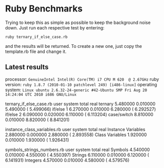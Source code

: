Ruby Benchmarks
===============

Trying to keep this as simple as possible to keep the background noise down.  Just run each respective test by entering:

`ruby ternary_if_else_case.rb`

and the results will be returned.  To create a new one, just copy the template.rb file and change it.

Latest results
--------------

processor:
`GenuineIntel Intel(R) Core(TM) i7 CPU M 620  @ 2.67GHz`
ruby version:
`ruby 1.8.7 (2010-01-10 patchlevel 249) [i486-linux]`
operating system:
`Linux ubuntu 2.6.32-24-generic #42-Ubuntu SMP Fri Aug 20 14:24:04 UTC 2010 i686 GNU/Linux`

ternary_if_else_case.rb
          user     system      total        real
    ternary  5.480000   0.010000   5.490000 (  5.499066)
    if/else 1  6.270000   0.010000   6.280000 (  6.292527)
    if/else 2  6.090000   0.020000   6.110000 (  6.113204)
    case/switch  8.810000   0.010000   8.820000 (  8.841201)

instance_class_variables.rb
          user     system      total        real
    Instance Variables  2.880000   0.000000   2.880000 (  2.893558)
    Class Variables  1.920000   0.010000   1.930000 (  1.926431)

symbols_strings_numbers.rb
          user     system      total        real
    Symbols  4.540000   0.010000   4.550000 (  4.550397)
    Strings  6.110000   0.010000   6.120000 (  6.141931)
    Integers  4.570000   0.010000   4.580000 (  4.579576)